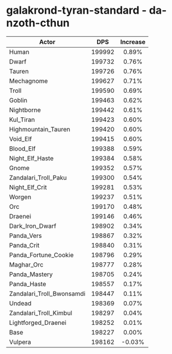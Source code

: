 # galakrond-tyran-standard - da-nzoth-cthun
| Actor | DPS | Increase |
|---|:---:|:---:|
|Human|199992|0.89%|
|Dwarf|199732|0.76%|
|Tauren|199726|0.76%|
|Mechagnome|199627|0.71%|
|Troll|199590|0.69%|
|Goblin|199463|0.62%|
|Nightborne|199442|0.61%|
|Kul_Tiran|199423|0.60%|
|Highmountain_Tauren|199420|0.60%|
|Void_Elf|199415|0.60%|
|Blood_Elf|199388|0.59%|
|Night_Elf_Haste|199384|0.58%|
|Gnome|199352|0.57%|
|Zandalari_Troll_Paku|199300|0.54%|
|Night_Elf_Crit|199281|0.53%|
|Worgen|199237|0.51%|
|Orc|199170|0.48%|
|Draenei|199146|0.46%|
|Dark_Iron_Dwarf|198902|0.34%|
|Panda_Vers|198867|0.32%|
|Panda_Crit|198840|0.31%|
|Panda_Fortune_Cookie|198796|0.29%|
|Maghar_Orc|198777|0.28%|
|Panda_Mastery|198705|0.24%|
|Panda_Haste|198557|0.17%|
|Zandalari_Troll_Bwonsamdi|198447|0.11%|
|Undead|198369|0.07%|
|Zandalari_Troll_Kimbul|198297|0.04%|
|Lightforged_Draenei|198252|0.01%|
|Base|198227|0.00%|
|Vulpera|198162|-0.03%|
